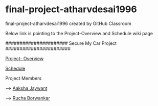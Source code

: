 # final-project-atharvdesai1996
final-project-atharvdesai1996 created by GitHub Classroom

Below link is pointing to the Project-Overview and Schedule wiki page

###################### Secure My Car Project #######################

[Project- Overview](https://github.com/cu-ecen-5013/final-project-atharvdesai1996/wiki/Project-Overview)

[Schedule](https://github.com/cu-ecen-5013/final-project-atharvdesai1996/wiki/Schedule)

Project Members

--> [Aaksha Jaywant](https://github.com/cu-ecen-5013/final-project-aakshajaywant)

--> [Rucha Borwankar](https://github.com/cu-ecen-5013/final-project-ruchaborwankar)

